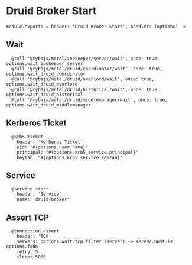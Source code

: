 
# Druid Broker Start

    module.exports = header: 'Druid Broker Start', handler: (options) ->

## Wait

      @call '@rybajs/metal/zookeeper/server/wait', once: true, options.wait_zookeeper_server
      @call '@rybajs/metal/druid/coordinator/wait', once: true, options.wait_druid_coordinator
      @call '@rybajs/metal/druid/overlord/wait', once: true, options.wait_druid_overlord
      @call '@rybajs/metal/druid/historical/wait', once: true, options.wait_druid_historical
      @call '@rybajs/metal/druid/middlemanager/wait', once: true, options.wait_druid_middlemanager

## Kerberos Ticket

      @krb5.ticket
        header: 'Kerberos Ticket'
        uid: "#{options.user.name}"
        principal: "#{options.krb5_service.principal}"
        keytab: "#{options.krb5_service.keytab}"

## Service

      @service.start
        header: 'Service'
        name: 'druid-broker'
      
## Assert TCP

      @connection.assert
        header: 'TCP'
        servers: options.wait.tcp.filter (server) -> server.host is options.fqdn
        retry: 5
        sleep: 5000
